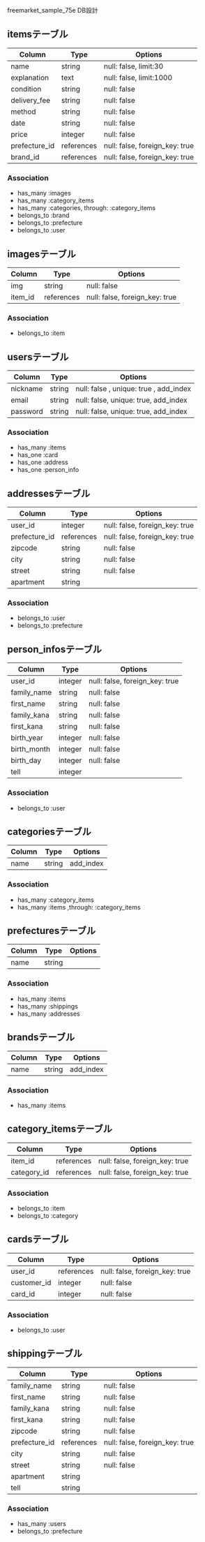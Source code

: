 freemarket_sample_75e DB設計

## itemsテーブル
|Column|Type|Options|
|------|----|-------|
|name|string|null: false, limit:30|
|explanation|text|null: false, limit:1000|
|condition|string|null: false|
|delivery_fee|string|null: false|
|method|string|null: false|
|date|string|null: false|
|price|integer|null: false|
|prefecture_id|references|null: false, foreign_key: true|
|brand_id|references|null: false, foreign_key: true|
### Association
- has_many :images
- has_many :category_items
- has_many :categories,  through: :category_items
- belongs_to :brand
- belongs_to :prefecture
- belongs_to :user

## imagesテーブル
|Column|Type|Options|
|------|----|-------|
|img|string|null: false|
|item_id|references|null: false, foreign_key: true|
### Association
- belongs_to :item

## usersテーブル
|Column|Type|Options|
|------|----|-------|
|nickname|string|null: false , unique: true , add_index|
|email   |string|null: false, unique: true, add_index|
|password|string|null: false, unique: true, add_index|
### Association
- has_many :items
- has_one :card
- has_one :address
- has_one :person_info


## addressesテーブル
|Column|Type|Options|
|------|----|-------|
|user_id       |integer|null: false, foreign_key: true|
|prefecture_id |references|null: false, foreign_key: true|
|zipcode       |string |null: false |
|city          |string |null: false |
|street        |string |null: false |
|apartment     |string | |
### Association
- belongs_to :user
- belongs_to :prefecture

## person_infosテーブル
|Column|Type|Options|
|------|----|-------|
|user_id    |integer|null: false, foreign_key: true|
|family_name|string |null: false |
|first_name |string |null: false |
|family_kana|string |null: false |
|first_kana |string |null: false |
|birth_year |integer|null: false |
|birth_month|integer|null: false |
|birth_day  |integer|null: false |
|tell       |integer| |
### Association
- belongs_to :user

## categoriesテーブル
|Column|Type|Options|
|------|----|-------|
|name|string|add_index|

### Association
- has_many :category_items
- has_many :items ,through: :category_items

## prefecturesテーブル
|Column|Type|Options|
|------|----|-------|
|name|string||

### Association
- has_many :items
- has_many :shippings
- has_many :addresses

## brandsテーブル
|Column|Type|Options|
|------|----|-------|
|name|string|add_index|
### Association
- has_many :items

## category_itemsテーブル
|Column|Type|Options|
|------|----|-------|
|item_id|references|null: false, foreign_key: true|
|category_id|references|null: false, foreign_key: true|
### Association
- belongs_to :item
- belongs_to :category

## cardsテーブル
|Column|Type|Options|
|------|----|-------|
|user_id |references|null: false, foreign_key: true|
|customer_id| integer| null: false |
|card_id |integer |null: false |
### Association
- belongs_to :user

## shippingテーブル
|Column|Type|Options|
|------|----|-------|
|family_name|string |null: false |
|first_name |string |null: false |
|family_kana|string |null: false |
|first_kana |string |null: false |
|zipcode   |string |null: false |
|prefecture_id|references|null: false, foreign_key: true |
|city|string|null: false |
|street|string|null: false |
|apartment|string| |
|tell|string| |
### Association
- has_many :users
- belongs_to :prefecture